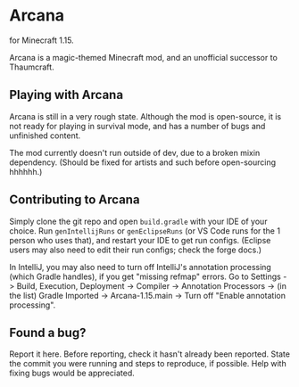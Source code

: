 # Arcana
for Minecraft 1.15.

Arcana is a magic-themed Minecraft mod, and an unofficial successor to Thaumcraft.

## Playing with Arcana
Arcana is still in a very rough state. Although the mod is open-source, it is not ready for playing in survival mode, and has a number of bugs and unfinished content.

The mod currently doesn't run outside of dev, due to a broken mixin dependency. (Should be fixed for artists and such before open-sourcing hhhhhh.)

## Contributing to Arcana
Simply clone the git repo and open `build.gradle` with your IDE of your choice. Run `genIntellijRuns` or `genEclipseRuns` (or VS Code runs for the 1 person who uses that), and restart your IDE to get run configs. (Eclipse users may also need to edit their run configs; check the forge docs.)

In IntelliJ, you may also need to turn off IntelliJ's annotation processing (which Gradle handles), if you get "missing refmap" errors.
Go to Settings -> Build, Execution, Deployment -> Compiler -> Annotation Processors -> (in the list) Gradle Imported -> Arcana-1.15.main -> Turn off "Enable annotation processing".

## Found a bug?
Report it here. Before reporting, check it hasn't already been reported. State the commit you were running and steps to reproduce, if possible.
Help with fixing bugs would be appreciated.